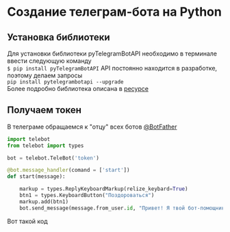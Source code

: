 # Создание телеграм-бота на Python
## Установка библиотеки
Для установки библиотеки pyTelegramBotAPI необходимо в терминале ввести следующую команду  
`$ pip install pyTelegramBotAPI`
API постоянно находится в разработке, поэтому делаем запросы  
`pip install pytelegrambotapi --upgrade`  
Более подробно библиотека описана в [ресурсе](https://github.com/eternnoir/pyTelegramBotAPI)
## Получаем токен
В телеграме обращаемся к "отцу" всех ботов [@BotFather](https://core.telegram.org/bots#botfather)


```python
import telebot
from telebot import types

bot = telebot.TeleBot('token')

@bot.message_handler(comand = ['start'])
def start(message):

    markup = types.ReplyKeyboardMarkup(relize_keybard=True)
    btn1 = types.KeyboardButton("Поздороваться")
    markup.add(btn1)
    bot.send_message(message.from_user.id, "Привет! Я твой бот-помощник!", reply_markup=markup)
```
Вот такой код
